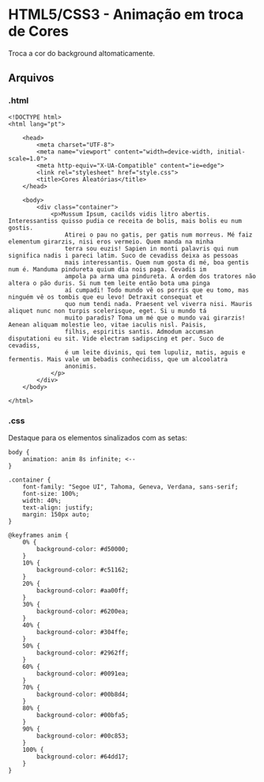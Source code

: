 # HTML5/CSS3 - Animação em troca de Cores 

Troca a cor do background altomaticamente.


## Arquivos

### .html

	<!DOCTYPE html>
    <html lang="pt">

        <head>
            <meta charset="UTF-8">
            <meta name="viewport" content="width=device-width, initial-scale=1.0">
            <meta http-equiv="X-UA-Compatible" content="ie=edge">
            <link rel="stylesheet" href="style.css">
            <title>Cores Aleatórias</title>
        </head>

        <body>
            <div class="container">
                <p>Mussum Ipsum, cacilds vidis litro abertis. Interessantiss quisso pudia ce receita de bolis, mais bolis eu num gostis.
                    Atirei o pau no gatis, per gatis num morreus. Mé faiz elementum girarzis, nisi eros vermeio. Quem manda na minha
                    terra sou euzis! Sapien in monti palavris qui num significa nadis i pareci latim. Suco de cevadiss deixa as pessoas
                    mais interessantis. Quem num gosta di mé, boa gentis num é. Manduma pindureta quium dia nois paga. Cevadis im
                    ampola pa arma uma pindureta. A ordem dos tratores não altera o pão duris. Si num tem leite então bota uma pinga
                    aí cumpadi! Todo mundo vê os porris que eu tomo, mas ninguém vê os tombis que eu levo! Detraxit consequat et
                    quo num tendi nada. Praesent vel viverra nisi. Mauris aliquet nunc non turpis scelerisque, eget. Si u mundo tá
                    muito paradis? Toma um mé que o mundo vai girarzis! Aenean aliquam molestie leo, vitae iaculis nisl. Paisis,
                    filhis, espiritis santis. Admodum accumsan disputationi eu sit. Vide electram sadipscing et per. Suco de cevadiss,
                    é um leite divinis, qui tem lupuliz, matis, aguis e fermentis. Mais vale um bebadis conhecidiss, que um alcoolatra
                    anonimis.
                </p>
            </div>
        </body>

    </html>

### .css
Destaque para os elementos sinalizados com as setas:

	body {
        animation: anim 8s infinite; <--
    }

    .container {
        font-family: "Segoe UI", Tahoma, Geneva, Verdana, sans-serif;
        font-size: 100%;
        width: 40%;
        text-align: justify;
        margin: 150px auto;
    }

    @keyframes anim {
        0% {
            background-color: #d50000;
        }
        10% {
            background-color: #c51162;
        }
        20% {
            background-color: #aa00ff;
        }
        30% {
            background-color: #6200ea;
        }
        40% {
            background-color: #304ffe;
        }
        50% {
            background-color: #2962ff;
        }
        60% {
            background-color: #0091ea;
        }
        70% {
            background-color: #00b8d4;
        }
        80% {
            background-color: #00bfa5;
        }
        90% {
            background-color: #00c853;
        }
        100% {
            background-color: #64dd17;
        }
    }

